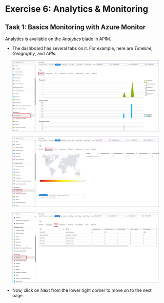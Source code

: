 # Exercise 6: Analytics & Monitoring 

## Task 1: Basics Monitoring with Azure Monitor

Analytics is available on the _Analytics_ blade in APIM.

- The dashboard has several tabs on it. For example, here are _Timeline_, _Geography_, and _APIs_:

  ![APIM Azure Monitor Analytics](media/01.png)

  ![APIM Azure Monitor Analytics](media/02.png)

  ![APIM Azure Monitor Analytics](media/03.png)

- Now, click on Next from the lower right corner to move on to the next page.
